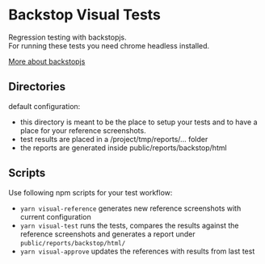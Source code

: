 # Backstop Visual Tests

Regression testing with backstopjs.  
For running these tests you need chrome headless installed.

[More about backstopjs](https://www.npmjs.com/package/backstopjs)

## Directories

default configuration:

* this directory is meant to be the place to setup your tests and to have a place for your reference screenshots.
* test results are placed in a /project/tmp/reports/... folder 
* the reports are generated inside public/reports/backstop/html

## Scripts

Use following npm scripts for your test workflow:

* `yarn visual-reference` generates new reference screenshots with current configuration
* `yarn visual-test` runs the tests, compares the results against the reference screenshots 
and generates a report under `public/reports/backstop/html/`
* `yarn visual-approve` updates the references with results from last test
